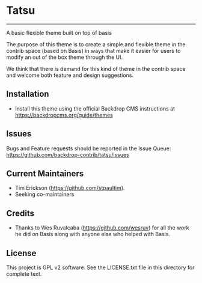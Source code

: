 # Tatsu
------------
A basic flexible theme built on top of basis

The purpose of this theme is to create a simple and flexible 
theme in the contrib space (based on Basis) in ways that make it easier for 
users to modify an out of the box theme through the UI. 

We think that there is demand for this kind of theme in the contrib space 
and welcome both feature and design suggestions.

Installation
------------

- Install this theme using the official Backdrop CMS instructions at
  https://backdropcms.org/guide/themes

Issues
------

Bugs and Feature requests should be reported in the Issue Queue:
https://github.com/backdrop-contrib/tatsu/issues

Current Maintainers
-------------------

- Tim Erickson (https://github.com/stpaultim).
- Seeking co-maintainers

Credits
-------

- Thanks to Wes Ruvalcaba (https://github.com/wesruv) for 
  all the work he did on Basis along with anyone else who 
  helped with Basis.

License
-------

This project is GPL v2 software. See the LICENSE.txt file in this directory for
complete text.